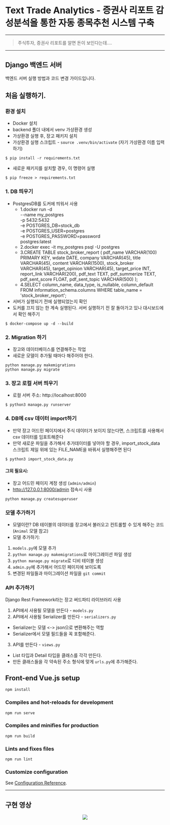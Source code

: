 # Text Trade Analytics - 증권사 리포트 감성분석을 통한 자동 종목추천 시스템 구축
-----------------------

> 주식투자, 증권사 리포트를 알면 돈이 보인다는데....

-----------------------

## Django 백엔드 서버

백엔드 서버 실행 방법과 코드 변경 가이드입니다.

## 처음 실행하기.

### 환경 설치
- Docker 설치
- backend 폴더 내에서 venv 가상환경 생성
- 가상환경 실행 후, 장고 패키지 설치
- 가상환경 실행 스크립트 - `source .venv/bin/activate` (자기 가상환경 이름 입력하기)
```
$ pip install -r requirements.txt
```
- 새로운 패키지를 설치할 경우, 이 명령어 실행
```
$ pip freeze > requirements.txt
```

### 1. DB 띄우기
- PostgresDB를 도커에 띄워서 사용
  - 1.docker run -d \
    --name my_postgres \
    -p 5432:5432 \
    -e POSTGRES_DB=stock_db \
    -e POSTGRES_USER=postgres \
    -e POSTGRES_PASSWORD=password \
    postgres:latest
  - 2.docker exec -it my_postgres psql -U postgres
  - 3.CREATE TABLE stock_broker_report (
    pdf_name VARCHAR(100) PRIMARY KEY,
    wdate DATE,
    company VARCHAR(45),
    title VARCHAR(45),
    content VARCHAR(1500),
    stock_broker VARCHAR(45),
    target_opinion VARCHAR(45),
    target_price INT,
    report_link VARCHAR(200),
    pdf_text TEXT,
    pdf_summerize TEXT,
    pdf_sent_score FLOAT,
    pdf_sent_topic VARCHAR(500)
    );
  - 4.SELECT column_name, data_type, is_nullable, column_default
    FROM information_schema.columns
    WHERE table_name = 'stock_broker_report';
- 서버가 실행되기 전에 실행되었는지 확인
- 도커를 끄지 않는 한 계속 실행된다. 서버 실행하기 전 잘 돌아가고 있나 대시보드에서 확인 해주기
```
$ docker-compose up -d --build
```

### 2. Migration 하기
- 장고와 데이터베이스를 연결해주는 작업
- 새로운 모델이 추가될 때마다 해주어야 한다.
```
python manage.py makemigrations
python manage.py migrate 
```

### 3. 장고 로컬 서버 띄우기
- 로컬 서버 주소: http://localhost:8000
```
$ python3 manage.py runserver 
```

### 4. DB에 csv 데이터 import하기
- 만약 장고 어드민 페이지에서 주식 데이터가 보이지 않는다면, 스크립트를 사용해서 csv 데이터를 임포트해준다
- 만약 새로운 파일을 추가해서 추가데이터를 넣어야 할 경우, import_stock_data 스크립트 제일 위에 있는 FILE_NAME을 바꿔서 실행해주면 된다
```
$ python3 import_stock_data.py
```

#### 그외 필요시:
- 장고 어드민 페이지 계정 생성 (`admin/admin`)
- http://127.0.0.1:8000/admin 접속시 사용
```
python manage.py createsuperuser
```

### 모델 추가하기
- 모델이란? DB 테이블의 데이터를 장고에서 불러오고 컨트롤할 수 있게 해주는 코드 (`Animal` 모델 참고)
- 모델 추가하기:
1. `models.py`에 모델 추가
2. `python manage.py makemigrations`로 마이그레이션 파일 생성
3. `python manage.py migrate`로 디비 테이블 생성
4. `admin.py`에 추가해서 어드민 페이지에 보이도록
5. 변경된 파일들과 마이그레이션 파일을 `git commit`

### API 추가하기
Django Rest Framework라는 장고 써드파티 라이브러리 사용
1. API에서 사용될 모델을 만든다 - `models.py`
2. API에서 사용될 Serializer를 만든다 - `serializers.py`
  - Serializer는 모델 <-> json으로 변환해주는 역할
  - Serializer에서 모델 필드들을 꼭 포함해준다.
3. API를 만든다 - `views.py`
  - List 타입과 Detail 타입을 클래스를 각각 만든다.
  - 만든 클래스들을 각 약속된 주소 형식에 맞게 `urls.py`에 추가해준다.

## Front-end Vue.js setup
```
npm install
```

### Compiles and hot-reloads for development
```
npm run serve
```

### Compiles and minifies for production
```
npm run build
```

### Lints and fixes files
```
npm run lint
```

### Customize configuration
See [Configuration Reference](https://cli.vuejs.org/config/).

----------------------------------------------------------------------

## 구현 영상

<p align="center">
  <img src="https://github.com/HyeoOng/Text_Trade_Analytics/assets/112822303/664e08b1-efe1-48af-979c-8913f7997fa0">
</p>
